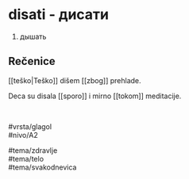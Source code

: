 # disati - дисати

1. дышать

## Rečenice

[[teško|Teško]] dišem [[zbog]] prehlade.

Deca su disala [[sporo]] i mirno [[tokom]] meditacije.

<br>

#vrsta/glagol  
#nivo/A2  

#tema/zdravlje  
#tema/telo  
#tema/svakodnevica  
